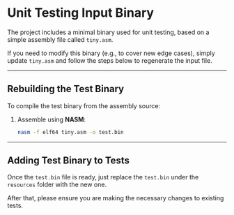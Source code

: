 
# Unit Testing Input Binary

The project includes a minimal binary used for unit testing, based on a simple assembly file called `tiny.asm`.

If you need to modify this binary (e.g., to cover new edge cases), simply update `tiny.asm` and follow the steps below to regenerate the input file.

---

## Rebuilding the Test Binary

To compile the test binary from the assembly source:

1. Assemble using **NASM**:
   ```bash
   nasm -f elf64 tiny.asm -o test.bin
   ```
---

## Adding Test Binary to Tests

Once the `test.bin` file is ready, just replace the `test.bin` under the `resources` folder with the new one.

After that, please ensure you are making the necessary changes to existing tests.
